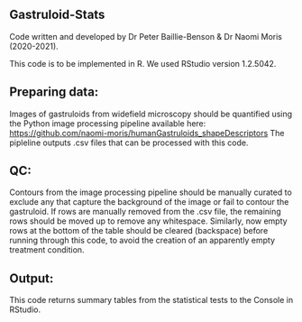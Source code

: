 ## Gastruloid-Stats

Code written and developed by Dr Peter Baillie-Benson & Dr Naomi Moris (2020-2021).

This code is to be implemented in R. We used RStudio version 1.2.5042.

## Preparing data:
Images of gastruloids from widefield microscopy should be quantified using the Python image processing pipeline available here: https://github.com/naomi-moris/humanGastruloids_shapeDescriptors
The pipleline outputs .csv files that can be processed with this code.

## QC:
Contours from the image processing pipeline should be manually curated to exclude any that capture the background of the image or fail to contour the gastruloid.
If rows are manually removed from the .csv file, the remaining rows should be moved up to remove any whitespace.
Similarly, now empty rows at the bottom of the table should be cleared (backspace) before running through this code, to avoid the creation of an apparently empty treatment condition.

## Output:
This code returns summary tables from the statistical tests to the Console in RStudio.
